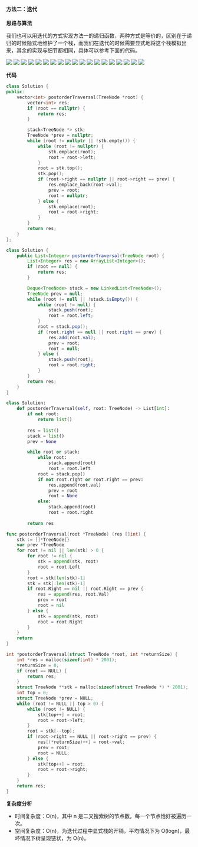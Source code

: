 ﻿#### [](https://leetcode.cn/problems/binary-tree-postorder-traversal//#方法二：迭代)方法二：迭代

**思路与算法**

我们也可以用迭代的方式实现方法一的递归函数，两种方式是等价的，区别在于递归的时候隐式地维护了一个栈，而我们在迭代的时候需要显式地将这个栈模拟出来，其余的实现与细节都相同，具体可以参考下面的代码。

![](./assets/img/Solution0145_4_01.png)
![](./assets/img/Solution0145_4_02.png)
![](./assets/img/Solution0145_4_03.png)
![](./assets/img/Solution0145_4_04.png)
![](./assets/img/Solution0145_4_05.png)
![](./assets/img/Solution0145_4_06.png)
![](./assets/img/Solution0145_4_07.png)
![](./assets/img/Solution0145_4_08.png)
![](./assets/img/Solution0145_4_09.png)
![](./assets/img/Solution0145_4_10.png)
![](./assets/img/Solution0145_4_11.png)
![](./assets/img/Solution0145_4_12.png)
![](./assets/img/Solution0145_4_13.png)
![](./assets/img/Solution0145_4_14.png)
![](./assets/img/Solution0145_4_15.png)
![](./assets/img/Solution0145_4_16.png)
![](./assets/img/Solution0145_4_17.png)
![](./assets/img/Solution0145_4_18.png)
![](./assets/img/Solution0145_4_19.png)

**代码**

```C++
class Solution {
public:
    vector<int> postorderTraversal(TreeNode *root) {
        vector<int> res;
        if (root == nullptr) {
            return res;
        }

        stack<TreeNode *> stk;
        TreeNode *prev = nullptr;
        while (root != nullptr || !stk.empty()) {
            while (root != nullptr) {
                stk.emplace(root);
                root = root->left;
            }
            root = stk.top();
            stk.pop();
            if (root->right == nullptr || root->right == prev) {
                res.emplace_back(root->val);
                prev = root;
                root = nullptr;
            } else {
                stk.emplace(root);
                root = root->right;
            }
        }
        return res;
    }
};
```

```Java
class Solution {
    public List<Integer> postorderTraversal(TreeNode root) {
        List<Integer> res = new ArrayList<Integer>();
        if (root == null) {
            return res;
        }

        Deque<TreeNode> stack = new LinkedList<TreeNode>();
        TreeNode prev = null;
        while (root != null || !stack.isEmpty()) {
            while (root != null) {
                stack.push(root);
                root = root.left;
            }
            root = stack.pop();
            if (root.right == null || root.right == prev) {
                res.add(root.val);
                prev = root;
                root = null;
            } else {
                stack.push(root);
                root = root.right;
            }
        }
        return res;
    }
}
```

```Python
class Solution:
    def postorderTraversal(self, root: TreeNode) -> List[int]:
        if not root:
            return list()
        
        res = list()
        stack = list()
        prev = None

        while root or stack:
            while root:
                stack.append(root)
                root = root.left
            root = stack.pop()
            if not root.right or root.right == prev:
                res.append(root.val)
                prev = root
                root = None
            else:
                stack.append(root)
                root = root.right
        
        return res
```

```Go
func postorderTraversal(root *TreeNode) (res []int) {
    stk := []*TreeNode{}
    var prev *TreeNode
    for root != nil || len(stk) > 0 {
        for root != nil {
            stk = append(stk, root)
            root = root.Left
        }
        root = stk[len(stk)-1]
        stk = stk[:len(stk)-1]
        if root.Right == nil || root.Right == prev {
            res = append(res, root.Val)
            prev = root
            root = nil
        } else {
            stk = append(stk, root)
            root = root.Right
        }
    }
    return
}
```

```C
int *postorderTraversal(struct TreeNode *root, int *returnSize) {
    int *res = malloc(sizeof(int) * 2001);
    *returnSize = 0;
    if (root == NULL) {
        return res;
    }
    struct TreeNode **stk = malloc(sizeof(struct TreeNode *) * 2001);
    int top = 0;
    struct TreeNode *prev = NULL;
    while (root != NULL || top > 0) {
        while (root != NULL) {
            stk[top++] = root;
            root = root->left;
        }
        root = stk[--top];
        if (root->right == NULL || root->right == prev) {
            res[(*returnSize)++] = root->val;
            prev = root;
            root = NULL;
        } else {
            stk[top++] = root;
            root = root->right;
        }
    }
    return res;
}
```

**复杂度分析**

-   时间复杂度：O(n)，其中 n 是二叉搜索树的节点数。每一个节点恰好被遍历一次。
-   空间复杂度：O(n)，为迭代过程中显式栈的开销，平均情况下为 O(log⁡n)，最坏情况下树呈现链状，为 O(n)。
